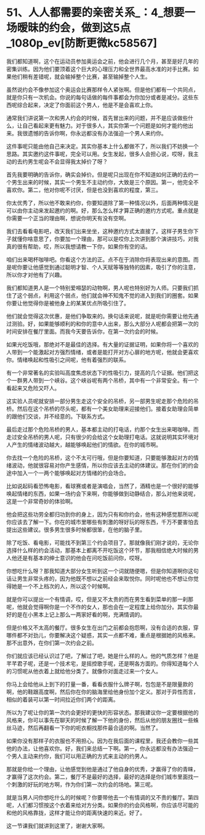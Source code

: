 # 51、人人都需要的亲密关系_：4_想要一场暧昧的约会，做到这5点_1080p_ev[防断更微kc58567]

我们都知道啊，这个在运动员参加奥运会之前，他会进行几个月，甚至是好几年的密集训练。因为他们要顶着这个巨大的心理压力和全世界最高水准的对手比赛。如果他们稍有差错呢，就会输掉整个比赛，甚至输掉整个人生。

虽然说约会不像参加这个奥运会比赛那样令人紧张啊。但是他们都有一个共同点，就是你只有一次机会。你说的每句话做的每件事都会为你加分或者是减分。这些东西呢综合起来，决定了你面前这个男人，他是不是会喜欢上你。

通常我们讲说第一次和男人约会的时候，首先冒出来的问题，并不是应该做些什么，让自己看起来更有魅力。对于很多人，其实你第一个问题是如何才能约他出来。我很遗憾的告诉你啊，你永远都没有办法强迫一个男人来约你。

这件事呢只能由他自己来决定。其实你基本上什么都做不了，所以我们不妨换一个思路。其实邀约这件事呢，完全可以用。女生发起，很多人会担心说，哎呀，我主动的去约男生呢会不会显得我太掉价了呀？

首先我要明确的告诉你，确实会掉价。但是呢只出现在你不知道如何正确的去约一个男生出来的时候，其实一个男生不主动约你，大致是三个原因。第一，他完全不喜欢你。第二，他对你呢不讨厌，但是也没到喜欢的程度，第三。

你太优秀了，所以他不敢来约你，你要知道除了第一种情况以外，后面两种情况是可以由你主动来发起邀约的啊。好，那么怎么样才算正确的邀约方式呢。重点就是你需要一个正当的理由啊，想说你明天有没有空啊。

我们去看看电影吧，改天我们出来坐坐，这种邀约方式太直接了。这样子男生你下子就懂你啥意思了，你要加一个理由，那可以是哎你上次讲到那个演讲技巧，对我真的很有帮助，哎，所以我想请教一下你，如果你有空的话。

咱们出来喝杯咖啡吧。你看这个方法的正。点不在于消除你将表现出来的意图。而是呢你要让他感觉到通过聪明才智、个人天赋等等独特的因素，吸引了你的注意，所以你才对他有了兴趣。

我们都知道男人是一个特别爱嘚瑟的动物啊，男人呢也特别好为人师。只要我们抓住了这个弱点，利用这个弱点，他们就会神不知鬼不觉的进入到我们的圈套。如果你要让他觉得你是被他身上的某某优点所吸引住了。

他们就会觉得这次优惠，是他们争取来的。换句话来说呢，就是呃你需要让他先通过测验。好，如果能够顺利的和你的意中人出来，那么大部分人呢都会把第一次的时间安排在餐厅里面。而我今天要告诉你，在第一次约会的时候。

如果光吃饭哦，那绝对不是最佳的选择。有大量的证据证明，如果你将一个喜欢的人带到一个能激起对方强烈情绪，或者是能打开对方心扉的地方呢，他就会更喜欢你。情绪唤起和性吸引之间呢，他有着强烈的联系。

有一个非常著名的实验叫高度焦虑状态下的性吸引力，提高的几个证据。他们把这个一群男人带到一个峡谷。这个峡谷呢有两个吊桥，其中有一个非常安全。有一个看起来又危险又吓人。

这实验人员呢就安排一部分男生走这个安全的吊桥，另一部男生呢走那个危险的吊桥。然后在这个吊桥的尽头呢，都有一个美女助理来迎接他们。接着女助理会简单的跟他们交谈，并不经意的。下联系方式。

最后走过那个危险吊桥的男人，基本都主动的打电话，约那个女生出来喝咖啡。而走过安全吊桥的男人呢，只有很少的会给这个女助理打电话。这就说明其实环境对人产生的情绪波动越大，越能够唤起他们的情欲。在你的城市啊。

你去找一个危险的吊桥，这个不太可行哦，但是你要知道，只要能够激起对方的情绪波动，他就很容易对你产生感情，所以你应该去主动的体建议。那在你们的约会途中加入一个一两个能够唤起对方情绪的约会场合。

比如说起码看恐怖电影，看球赛或者是演唱会，当然了，酒精也是一个很好的能够唤起情绪的东西，如果一场约会下来啊，你能够做到动静结合，那么对他来说呢，这是一个非常奇妙的体验啊。

他会把这些功劳全都归功到你的身上，因为只有和你约会，他有这种感觉那所以呢你应该去了解一下。你在的城市里哪些有刺激的呀好玩的呀东西，千万不要害怕去提出这些建议。很多男生很多时候都很笨，在他的脑子里。

除了吃饭、看电影，可能找不到第三个约会项目了。那就像我们刚才说的，无论你选择什么样的约会活动，那基本上都离不开吃饭这个环节，那我相信绝大时候的男人他还是有基本的绅士意识的他会在问吃饭前问你，哎呀。

你想吃什么呀？那我知道大部分女生听到这一个词就随便嗯，但是你知道啊你这句话让男生非常头疼的，因为他既不想以之前经会来取悦你。同时呢他也不想让你觉得她是一个不上档次的人，所以这个时候啊。

就是你可以提出一个有情调，哎，但是又不太贵的而在男生看到菜单的那一刹那呢，他就会觉得啊你是一个不作的女人，那也会在一定程度上给你加分。其实你最好的是在小黑本上记上那么一两家好看的啊，充满情调的。

但是价格又不太高的餐厅。很多女生在出门之前都会抱怨啊，没有合适的衣服，穿哪件都不对劲儿，你要解决这个疑惑，其实一点都不难，重点是根据她的风格来。那不出意外，在你们第一次约会之前。

你们就应该已经认识过了吧，了解过了吧，她是什么样的人。他的气质怎样？他是芊芊君子呢，还是一个技术宅，是摇控歌手呢，还是啊各方面的。你得知道每个人的习惯呢从他衣着上就给他分类了。就像你对面走过来一个女人。

你马上会给他从上到下的打量一番，看看衣服什么牌子啊，包包是不是限量款的啊，他的鞋跟高度啊，然后你在你的脑海里给他身份加个定义。那对于异性而言，相似的着装可以第一时间拉近你们两个的距离。

所以为了呢让你的第一次约会更好的更快的形容状态。那我建议你一定要根据他的风格来，你可以事先在聊天的时候了解一下他的身份，然后从他的朋友圈找一些蛛丝马迹，然后再翻看一下你的呃衣橱找那件最合适的啊。当然了。

如果你没有那样子的衣服也不用担心。因为在我后面的课程里，我还会教你一些其他的办法，让他喜欢你。好，我们来总结一下啊。第一，你永远都没有办法强迫一个男人主动来约你，我们可以用正确的方式来主动的约男人。

那就是你给一个理由，让他感觉到他是通过了他自身的优秀，才赢得了你的青睐，才赢得了这次约会。第二，餐厅不是最好的选择，最好的选择是你们城市里面找一个刺激的好玩的地方啊，作为你们第一次约会的场地。第三呢。

就是当男人问你想吃什么的时候呢？你要带他去一个有情调的又不贵的餐厅。第四呢，人们都习惯按这个衣着来给对方分类。如果你的约会风格啊，你应该尽可能的和他的风格靠拢，这样才能让你的距离快速的来近。好了。

这一节课我们就讲到这里了，谢谢大家啊。
